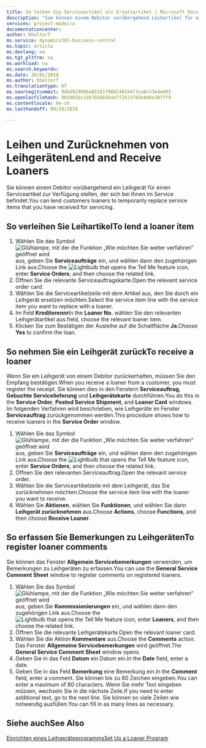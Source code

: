 ```yaml
---
title: So leihen Sie Serviceartikel als Ersatzartikel | Microsoft Docs
description: "Sie können einem Debitor vorübergehend Leihartikel für einen Serviceartikel zur Verfügung stellen, der sich bei Ihnen im Service befindet."
services: project-madeira
documentationcenter: 
author: bholtorf
ms.service: dynamics365-business-central
ms.topic: article
ms.devlang: na
ms.tgt_pltfrm: na
ms.workload: na
ms.search.keywords: 
ms.date: 10/01/2018
ms.author: bholtorf
ms.translationtype: HT
ms.sourcegitcommit: 9dbd92409ba02281f008246194f3ce0c53e4e001
ms.openlocfilehash: 9010858c33b7b58b3b4d7f2523785e846e307ff0
ms.contentlocale: de-ch
ms.lasthandoff: 09/28/2018

---
```

# <a name="lend-and-receive-loaners"></a><span data-ttu-id="a528c-103">Leihen und Zurücknehmen von Leihgeräten</span><span class="sxs-lookup"><span data-stu-id="a528c-103">Lend and Receive Loaners</span></span>
<span data-ttu-id="a528c-104">Sie können einem Debitor vorübergehend ein Leihgerät für einen Serviceartikel zur Verfügung stellen, der sich bei Ihnen im Service befindet.</span><span class="sxs-lookup"><span data-stu-id="a528c-104">You can lend customers loaners to temporarily replace service items that you have received for servicing.</span></span>  
  
## <a name="to-lend-a-loaner-item"></a><span data-ttu-id="a528c-105">So verleihen Sie Leihartikel</span><span class="sxs-lookup"><span data-stu-id="a528c-105">To lend a loaner item</span></span>    
1. <span data-ttu-id="a528c-106">Wählen Sie das Symbol ![Glühlampe, mit der die Funktion „Wie möchten Sie weiter verfahren“ geöffnet wird](media/ui-search/search_small.png "Wie möchten Sie weiter verfahren?") aus, geben Sie **Serviceaufträge** ein, und wählen dann den zugehörigen Link aus.</span><span class="sxs-lookup"><span data-stu-id="a528c-106">Choose the ![Lightbulb that opens the Tell Me feature](media/ui-search/search_small.png "Tell me what you want to do") icon, enter **Service Orders**, and then choose the related link.</span></span>  
2. <span data-ttu-id="a528c-107">Öffnen Sie die relevante Serviceauftragskarte.</span><span class="sxs-lookup"><span data-stu-id="a528c-107">Open the relevant service order card.</span></span>  
3. <span data-ttu-id="a528c-108">Wählen Sie die Serviceartikelzeile mit dem Artikel aus, den Sie durch ein Leihgerät ersetzen möchten.</span><span class="sxs-lookup"><span data-stu-id="a528c-108">Select the service item line with the service item you want to replace with a loaner.</span></span>  
4. <span data-ttu-id="a528c-109">Im Feld **Kreditorennr**</span><span class="sxs-lookup"><span data-stu-id="a528c-109">In the **Loaner No.**</span></span> <span data-ttu-id="a528c-110">wählen Sie den relevanten Leihgerätartikel aus.</span><span class="sxs-lookup"><span data-stu-id="a528c-110">field, choose the relevant loaner item.</span></span>  
5. <span data-ttu-id="a528c-111">Klicken Sie zum Bestätigen der Ausleihe auf die Schaltfläche **Ja**.</span><span class="sxs-lookup"><span data-stu-id="a528c-111">Choose **Yes** to confirm the loan.</span></span>  

## <a name="to-receive-a-loaner"></a><span data-ttu-id="a528c-112">So nehmen Sie ein Leihgerät zurück</span><span class="sxs-lookup"><span data-stu-id="a528c-112">To receive a loaner</span></span>  
<span data-ttu-id="a528c-113">Wenn Sie ein Leihgerät von einem Debitor zurückerhalten, müssen Sie den Empfang bestätigen.</span><span class="sxs-lookup"><span data-stu-id="a528c-113">When you receive a loaner from a customer, you must register the receipt.</span></span> <span data-ttu-id="a528c-114">Sie können dies in den Fenstern **Serviceauftrag**, **Gebuchte Servicelieferung** und **Leihgerätekarte** durchführen.</span><span class="sxs-lookup"><span data-stu-id="a528c-114">You do this in the **Service Order**, **Posted Service Shipment**, and **Loaner Card** windows.</span></span> <span data-ttu-id="a528c-115">Im folgenden Verfahren wird beschrieben, wie Leihgeräte im Fenster **Serviceauftrag** zurückgenommen werden.</span><span class="sxs-lookup"><span data-stu-id="a528c-115">This procedure shows how to receive loaners in the **Service Order** window.</span></span>  
  
1. <span data-ttu-id="a528c-116">Wählen Sie das Symbol ![Glühlampe, mit der die Funktion „Wie möchten Sie weiter verfahren“ geöffnet wird](media/ui-search/search_small.png "Wie möchten Sie weiter verfahren?") aus, geben Sie **Serviceaufträge** ein, und wählen dann den zugehörigen Link aus.</span><span class="sxs-lookup"><span data-stu-id="a528c-116">Choose the ![Lightbulb that opens the Tell Me feature](media/ui-search/search_small.png "Tell me what you want to do") icon, enter **Service Orders**, and then choose the related link.</span></span>  
2. <span data-ttu-id="a528c-117">Öffnen Sie den relevanten Serviceauftrag.</span><span class="sxs-lookup"><span data-stu-id="a528c-117">Open the relevant service order.</span></span>  
3. <span data-ttu-id="a528c-118">Wählen Sie die Serviceartikelzeile mit dem Leihgerät, das Sie zurücknehmen möchten.</span><span class="sxs-lookup"><span data-stu-id="a528c-118">Choose the service item line with the loaner you want to receive.</span></span>  
4. <span data-ttu-id="a528c-119">Wählen Sie **Aktionen**, wählen Sie **Funktionen**, und wählen Sie dann **Leihgerät zurücknehmen** aus.</span><span class="sxs-lookup"><span data-stu-id="a528c-119">Choose **Actions**, choose **Functions**, and then choose **Receive Loaner**.</span></span>  

## <a name="to-register-loaner-comments"></a><span data-ttu-id="a528c-120">So erfassen Sie Bemerkungen zu Leihgeräten</span><span class="sxs-lookup"><span data-stu-id="a528c-120">To register loaner comments</span></span>  
<span data-ttu-id="a528c-121">Sie können das Fenster **Allgemein Servicebemerkungen** verwenden, um Bemerkungen zu Leihgeräten zu erfassen.</span><span class="sxs-lookup"><span data-stu-id="a528c-121">You can use the **General Service Comment Sheet** window to register comments on registered loaners.</span></span>  
  
1. <span data-ttu-id="a528c-122">Wählen Sie das Symbol ![Glühlampe, mit der die Funktion „Wie möchten Sie weiter verfahren“ geöffnet wird](media/ui-search/search_small.png "Wie möchten Sie weiter verfahren?") aus, geben Sie **Kommissionierungen** ein, und wählen dann den zugehörigen Link aus.</span><span class="sxs-lookup"><span data-stu-id="a528c-122">Choose the ![Lightbulb that opens the Tell Me feature](media/ui-search/search_small.png "Tell me what you want to do") icon, enter **Loaners**, and then choose the related link.</span></span>  
2. <span data-ttu-id="a528c-123">Öffnen Sie die relevante Leihgerätekarte.</span><span class="sxs-lookup"><span data-stu-id="a528c-123">Open the relevant loaner card.</span></span>  
3. <span data-ttu-id="a528c-124">Wählen Sie die Aktion **Kommentare** aus.</span><span class="sxs-lookup"><span data-stu-id="a528c-124">Choose the **Comments** action.</span></span> <span data-ttu-id="a528c-125">Das Fenster **Allgemeine Servicebemerkungen** wird geöffnet.</span><span class="sxs-lookup"><span data-stu-id="a528c-125">The **General Service Comment Sheet** window opens.</span></span>  
4. <span data-ttu-id="a528c-126">Geben Sie in das Feld **Datum** ein Datum ein.</span><span class="sxs-lookup"><span data-stu-id="a528c-126">In the **Date** field, enter a date.</span></span>  
5. <span data-ttu-id="a528c-127">Geben Sie in das Feld **Bemerkung** eine Bemerkung ein.</span><span class="sxs-lookup"><span data-stu-id="a528c-127">In the **Comment** field, enter a comment.</span></span> <span data-ttu-id="a528c-128">Sie können bis zu 80 Zeichen eingeben.</span><span class="sxs-lookup"><span data-stu-id="a528c-128">You can enter a maximum of 80 characters.</span></span> <span data-ttu-id="a528c-129">Wenn Sie mehr Text eingeben müssen, wechseln Sie in die nächste Zeile.</span><span class="sxs-lookup"><span data-stu-id="a528c-129">If you need to enter additional text, go to the next line.</span></span> <span data-ttu-id="a528c-130">Sie können so viele Zeilen wie notwendig ausfüllen.</span><span class="sxs-lookup"><span data-stu-id="a528c-130">You can fill in as many lines as necessary.</span></span>  
  
## <a name="see-also"></a><span data-ttu-id="a528c-131">Siehe auch</span><span class="sxs-lookup"><span data-stu-id="a528c-131">See Also</span></span>  
[<span data-ttu-id="a528c-132">Einrichten eines Leihgeräteprogramms</span><span class="sxs-lookup"><span data-stu-id="a528c-132">Set Up a Loaner Program</span></span>](service-how-setup-loaner-program.md)   

